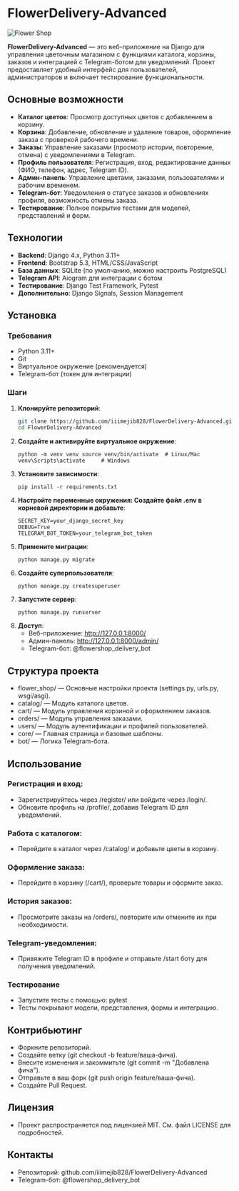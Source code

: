 # FlowerDelivery-Advanced

![Flower Shop](flower_shop/static/images/Flowershop.webp)

**FlowerDelivery-Advanced** — это веб-приложение на Django для управления цветочным магазином с функциями каталога, корзины, заказов и интеграцией с Telegram-ботом для уведомлений. Проект предоставляет удобный интерфейс для пользователей, администраторов и включает тестирование функциональности.

## Основные возможности

- **Каталог цветов**: Просмотр доступных цветов с добавлением в корзину.
- **Корзина**: Добавление, обновление и удаление товаров, оформление заказа с проверкой рабочего времени.
- **Заказы**: Управление заказами (просмотр истории, повторение, отмена) с уведомлениями в Telegram.
- **Профиль пользователя**: Регистрация, вход, редактирование данных (ФИО, телефон, адрес, Telegram ID).
- **Админ-панель**: Управление цветами, заказами, пользователями и рабочим временем.
- **Telegram-бот**: Уведомления о статусе заказов и обновлениях профиля, возможность отмены заказа.
- **Тестирование**: Полное покрытие тестами для моделей, представлений и форм.

## Технологии

- **Backend**: Django 4.x, Python 3.11+
- **Frontend**: Bootstrap 5.3, HTML/CSS/JavaScript
- **База данных**: SQLite (по умолчанию, можно настроить PostgreSQL)
- **Telegram API**: Aiogram для интеграции с ботом
- **Тестирование**: Django Test Framework, Pytest
- **Дополнительно**: Django Signals, Session Management

## Установка

### Требования

- Python 3.11+
- Git
- Виртуальное окружение (рекомендуется)
- Telegram-бот (токен для интеграции)

### Шаги

1. **Клонируйте репозиторий**:
   ```bash
   git clone https://github.com/iiimejib828/FlowerDelivery-Advanced.git
   cd FlowerDelivery-Advanced
2. **Создайте и активируйте виртуальное окружение**:
   ```
   python -m venv venv source venv/bin/activate  # Linux/Mac
   venv\Scripts\activate     # Windows
3. **Установите зависимости**:
   ```
   pip install -r requirements.txt
4. **Настройте переменные окружения: Создайте файл .env в корневой директории и добавьте**:
   ```
   SECRET_KEY=your_django_secret_key
   DEBUG=True
   TELEGRAM_BOT_TOKEN=your_telegram_bot_token
5. **Примените миграции**:
   ```
   python manage.py migrate
6. **Создайте суперпользователя**:
   ```
   python manage.py createsuperuser
7. **Запустите сервер**:
   ```
   python manage.py runserver
8. **Доступ**:
   - Веб-приложение: http://127.0.0.1:8000/
   - Админ-панель: http://127.0.0.1:8000/admin/
   - Telegram-бот: @flowershop_delivery_bot

## Структура проекта
- flower_shop/ — Основные настройки проекта (settings.py, urls.py, wsgi/asgi).
- catalog/ — Модуль каталога цветов.
- cart/ — Модуль управления корзиной и оформлением заказов.
- orders/ — Модуль управления заказами.
- users/ — Модуль аутентификации и профилей пользователей.
- core/ — Главная страница и базовые шаблоны.
- bot/ — Логика Telegram-бота.
## Использование
### Регистрация и вход:
- Зарегистрируйтесь через /register/ или войдите через /login/.
- Обновите профиль на /profile/, добавив Telegram ID для уведомлений.
### Работа с каталогом:
- Перейдите в каталог через /catalog/ и добавьте цветы в корзину.
### Оформление заказа:
- Перейдите в корзину (/cart/), проверьте товары и оформите заказ.
### История заказов:
- Просмотрите заказы на /orders/, повторите или отмените их при необходимости.
### Telegram-уведомления:
- Привяжите Telegram ID в профиле и отправьте /start боту для получения уведомлений.
### Тестирование
- Запустите тесты с помощью:
pytest
- Тесты покрывают модели, представления, формы и интеграцию.

## Контрибьютинг
- Форкните репозиторий.
- Создайте ветку (git checkout -b feature/ваша-фича).
- Внесите изменения и закоммитьте (git commit -m "Добавлена фича").
- Отправьте в ваш форк (git push origin feature/ваша-фича).
- Создайте Pull Request.

## Лицензия
- Проект распространяется под лицензией MIT. См. файл LICENSE для подробностей.

## Контакты
- Репозиторий: github.com/iiimejib828/FlowerDelivery-Advanced
- Telegram-бот: @flowershop_delivery_bot

